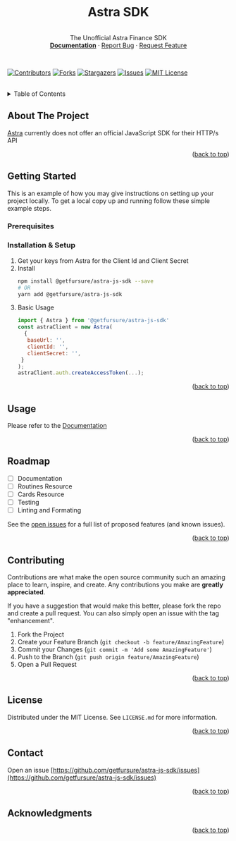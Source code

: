 <a name="readme-top"></a>

<div style="display: flex; justify-content: center; flex-direction: column;">
 <h1 style="text-align: center;">Astra SDK</h1>
 <p style="text-align: center;">
  The Unofficial Astra Finance SDK
     <br />
     <a href="https://github.com/getfursure/astra-js-sdk"><strong>Documentation</strong></a>
     ·
     <a href="https://github.com/getfursure/astra-js-sdk/issues">Report Bug</a>
     ·
     <a href="https://github.com/getfursure/astra-js-sdk/issues">Request Feature</a>
 </p>
</div>

<br />

<!-- PROJECT SHIELDS -->
<!--
*** I'm using markdown "reference style" links for readability.
*** Reference links are enclosed in brackets [ ] instead of parentheses ( ).
*** See the bottom of this document for the declaration of the reference variables
*** for contributors-url, forks-url, etc. This is an optional, concise syntax you may use.
*** https://www.markdownguide.org/basic-syntax/#reference-style-links
-->
[![Contributors][contributors-shield]][contributors-url]
[![Forks][forks-shield]][forks-url]
[![Stargazers][stars-shield]][stars-url]
[![Issues][issues-shield]][issues-url]
[![MIT License][license-shield]][license-url]

<br />

<!-- TABLE OF CONTENTS -->
<details>
  <summary>Table of Contents</summary>
  <ol>
    <li>
      <a href="#about-the-project">About The Project</a>
    </li>
    <li>
      <a href="#getting-started">Getting Started</a>
      <ul>
        <li><a href="#installation">Installation</a></li>
      </ul>
    </li>
    <li><a href="#usage">Usage</a></li>
    <li><a href="#roadmap">Roadmap</a></li>
    <li><a href="#contributing">Contributing</a></li>
    <li><a href="#license">License</a></li>
    <li><a href="#contact">Contact</a></li>
    <li><a href="#acknowledgments">Acknowledgments</a></li>
  </ol>
</details>



<!-- ABOUT THE PROJECT -->
## About The Project

[Astra](https://astra.finance) currently does not offer an official JavaScript SDK for their HTTP/s API

<p style="text-align: right;">(<a href="#readme-top">back to top</a>)</p>



<!-- GETTING STARTED -->
## Getting Started

This is an example of how you may give instructions on setting up your project locally.
To get a local copy up and running follow these simple example steps.

### Prerequisites



### Installation & Setup

1. Get your keys from Astra for the Client Id and Client Secret 
2. Install
   ```sh
   npm install @getfursure/astra-js-sdk --save
   # OR
   yarn add @getfursure/astra-js-sdk
   ```
3. Basic Usage
   ```js
   import { Astra } from '@getfursure/astra-js-sdk'
   const astraClient = new Astra(
     {
      baseUrl: '',
      clientId: '',
      clientSecret: '',
    }
   );
   astraClient.auth.createAccessToken(...);
   ```

<p style="text-align: right;">(<a href="#readme-top">back to top</a>)</p>



<!-- USAGE EXAMPLES -->
## Usage

Please refer to the [Documentation](https://example.com)

<p style="text-align: right;">(<a href="#readme-top">back to top</a>)</p>



<!-- ROADMAP -->
## Roadmap

- [ ] Documentation
- [ ] Routines Resource
- [ ] Cards Resource
- [ ] Testing
- [ ] Linting and Formating

See the [open issues](https://github.com/getfursure/astra-js-sdk/issues) for a full list of proposed features (and known issues).

<p style="text-align: right;">(<a href="#readme-top">back to top</a>)</p>



<!-- CONTRIBUTING -->
## Contributing

Contributions are what make the open source community such an amazing place to learn, inspire, and create. Any contributions you make are **greatly appreciated**.

If you have a suggestion that would make this better, please fork the repo and create a pull request. You can also simply open an issue with the tag "enhancement".

1. Fork the Project
2. Create your Feature Branch (`git checkout -b feature/AmazingFeature`)
3. Commit your Changes (`git commit -m 'Add some AmazingFeature'`)
4. Push to the Branch (`git push origin feature/AmazingFeature`)
5. Open a Pull Request

<p style="text-align: right;">(<a href="#readme-top">back to top</a>)</p>



<!-- LICENSE -->
## License

Distributed under the MIT License. See `LICENSE.md` for more information.

<p style="text-align: right;">(<a href="#readme-top">back to top</a>)</p>



<!-- CONTACT -->
## Contact
Open an issue [https://github.com/getfursure/astra-js-sdk/issues](https://github.com/getfursure/astra-js-sdk/issues)

<p style="text-align: right;">(<a href="#readme-top">back to top</a>)</p>



<!-- ACKNOWLEDGMENTS -->
## Acknowledgments


<p style="text-align: right;">(<a href="#readme-top">back to top</a>)</p>



<!-- MARKDOWN LINKS & IMAGES -->
<!-- https://www.markdownguide.org/basic-syntax/#reference-style-links -->
[contributors-shield]: https://img.shields.io/github/contributors/getfursure/astra-js-sdk.svg?style=for-the-badge
[contributors-url]: https://github.com/getfursure/astra-js-sdk/graphs/contributors
[forks-shield]: https://img.shields.io/github/forks/getfursure/astra-js-sdk.svg?style=for-the-badge
[forks-url]: https://github.com/getfursure/astra-js-sdk/network/members
[stars-shield]: https://img.shields.io/github/stars/getfursure/astra-js-sdk.svg?style=for-the-badge
[stars-url]: https://github.com/getfursure/astra-js-sdk/stargazers
[issues-shield]: https://img.shields.io/github/issues/getfursure/astra-js-sdk.svg?style=for-the-badge
[issues-url]: https://github.com/getfursure/astra-js-sdk/issues
[license-shield]: https://img.shields.io/github/license/getfursure/astra-js-sdk.svg?style=for-the-badge
[license-url]: https://github.com/getfursure/astra-js-sdk/blob/master/LICENSE.txt
[product-screenshot]: images/screenshot.png
